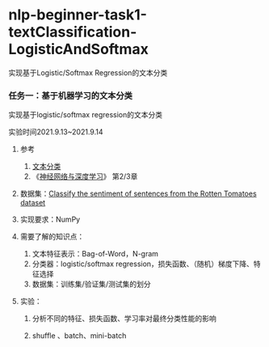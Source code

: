# nlp-beginner-task1-textClassification-LogisticAndSoftmax
实现基于Logistic/Softmax Regression的文本分类
### 任务一：基于机器学习的文本分类

实现基于logistic/softmax regression的文本分类

实验时间2021.9.13~2021.9.14

1. 参考

   1. [文本分类](文本分类.md)
   2. 《[神经网络与深度学习](https://nndl.github.io/)》 第2/3章

2. 数据集：[Classify the sentiment of sentences from the Rotten Tomatoes dataset](https://www.kaggle.com/c/sentiment-analysis-on-movie-reviews)

3. 实现要求：NumPy

4. 需要了解的知识点：

   1. 文本特征表示：Bag-of-Word，N-gram
   2. 分类器：logistic/softmax  regression，损失函数、（随机）梯度下降、特征选择
   3. 数据集：训练集/验证集/测试集的划分

5. 实验：

   1. 分析不同的特征、损失函数、学习率对最终分类性能的影响

   2. shuffle 、batch、mini-batch 

      
